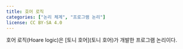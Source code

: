 ```yaml
---
title: 호어 로직
categories: ["논리 체계", "프로그램 논리"]
license: CC BY-SA 4.0
---
```


호어 로직(Hoare logic)은 [토니 호어](토니 호어)가 개발한 프로그램 논리이다.
